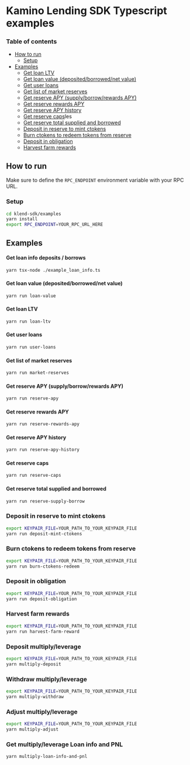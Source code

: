 # Kamino Lending SDK Typescript examples

### Table of contents

- [How to run](#how-to-run)
  - [Setup](#setup)
- [Examples](#examples)
  - [Get loan LTV](#get-loan-ltv)
  - [Get loan value (deposited/borrowed/net value)](#get-loan-value-depositedborrowednet-value)
  - [Get user loans](#get-user-loans)
  - [Get list of market reserves](#get-list-of-market-reserves)
  - [Get reserve APY (supply/borrow/rewards APY)](#get-reserve-apy-supplyborrowrewards-apy)
  - [Get reserve rewards APY](#get-reserve-rewards-apy)
  - [Get reserve APY history](#get-reserve-apy-history)
  - [Get reserve caps](#get-reserve-caps)les
  - [Get reserve total supplied and borrowed](#get-reserve-total-supplied-and-borrowed)
  - [Deposit in reserve to mint ctokens](#deposit-in-reserve-to-mint-ctokens)
  - [Burn ctokens to redeem tokens from reserve](#burn-ctokens-to-redeem-tokens-from-reserve)
  - [Deposit in obligation](#deposit-in-obligation)
  - [Harvest farm rewards](#harvest-farm-rewards)

## How to run

Make sure to define the `RPC_ENDPOINT` environment variable with your RPC URL.

### Setup

```bash
cd klend-sdk/examples
yarn install
export RPC_ENDPOINT=YOUR_RPC_URL_HERE
```

## Examples

#### Get loan info deposits / borrows

```bash
yarn tsx-node ./example_loan_info.ts
```

#### Get loan value (deposited/borrowed/net value)

```bash
yarn run loan-value
```

#### Get loan LTV

```bash
yarn run loan-ltv
```

#### Get user loans

```bash
yarn run user-loans
```

#### Get list of market reserves

```bash
yarn run market-reserves
```

#### Get reserve APY (supply/borrow/rewards APY)

```bash
yarn run reserve-apy
```

#### Get reserve rewards APY

```bash
yarn run reserve-rewards-apy
```

#### Get reserve APY history

```bash
yarn run reserve-apy-history
```

#### Get reserve caps

```bash
yarn run reserve-caps
```

#### Get reserve total supplied and borrowed

```bash
yarn run reserve-supply-borrow
```

### Deposit in reserve to mint ctokens

```bash
export KEYPAIR_FILE=YOUR_PATH_TO_YOUR_KEYPAIR_FILE
yarn run deposit-mint-ctokens
```

### Burn ctokens to redeem tokens from reserve

```bash
export KEYPAIR_FILE=YOUR_PATH_TO_YOUR_KEYPAIR_FILE
yarn run burn-ctokens-redeem
```

### Deposit in obligation

```bash
export KEYPAIR_FILE=YOUR_PATH_TO_YOUR_KEYPAIR_FILE
yarn run deposit-obligation
```

### Harvest farm rewards

```bash
export KEYPAIR_FILE=YOUR_PATH_TO_YOUR_KEYPAIR_FILE
yarn run harvest-farm-reward
```

### Deposit multiply/leverage

```bash
export KEYPAIR_FILE=YOUR_PATH_TO_YOUR_KEYPAIR_FILE
yarn multiply-deposit
```

### Withdraw multiply/leverage

```bash
export KEYPAIR_FILE=YOUR_PATH_TO_YOUR_KEYPAIR_FILE
yarn multiply-withdraw
```

### Adjust multiply/leverage

```bash
export KEYPAIR_FILE=YOUR_PATH_TO_YOUR_KEYPAIR_FILE
yarn multiply-adjust
```

### Get multiply/leverage Loan info and PNL

```bash
yarn multiply-loan-info-and-pnl
```
